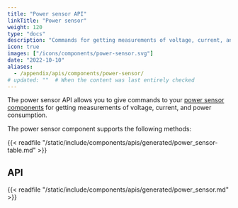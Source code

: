 ```yaml
---
title: "Power sensor API"
linkTitle: "Power sensor"
weight: 120
type: "docs"
description: "Commands for getting measurements of voltage, current, and power consumption."
icon: true
images: ["/icons/components/power-sensor.svg"]
date: "2022-10-10"
aliases:
  - /appendix/apis/components/power-sensor/
# updated: ""  # When the content was last entirely checked
---
```


The power sensor API allows you to give commands to your [power sensor components](/operate/reference/components/power-sensor/) for getting measurements of voltage, current, and power consumption.

The power sensor component supports the following methods:

{{< readfile "/static/include/components/apis/generated/power_sensor-table.md" >}}

## API

{{< readfile "/static/include/components/apis/generated/power_sensor.md" >}}
